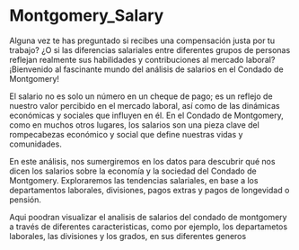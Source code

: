 # Montgomery_Salary
Alguna vez te has preguntado si recibes una compensación justa por tu trabajo? ¿O si las diferencias salariales entre diferentes grupos de personas reflejan realmente sus habilidades y contribuciones al mercado laboral? ¡Bienvenido al fascinante mundo del análisis de salarios en el Condado de Montgomery!

El salario no es solo un número en un cheque de pago; es un reflejo de nuestro valor percibido en el mercado laboral, así como de las dinámicas económicas y sociales que influyen en él. En el Condado de Montgomery, como en muchos otros lugares, los salarios son una pieza clave del rompecabezas económico y social que define nuestras vidas y comunidades.

En este análisis, nos sumergiremos en los datos para descubrir qué nos dicen los salarios sobre la economía y la sociedad del Condado de Montgomery. Exploraremos las tendencias salariales, en base a los departamentos laborales, divisiones, pagos extras y pagos de longevidad o pensión.

Aqui poodran visualizar el analisis de salarios del condado de montgomery a través de diferentes caracteristicas, como por ejemplo, los departametos laborales, las divisiones y los grados, en sus diferentes generos
